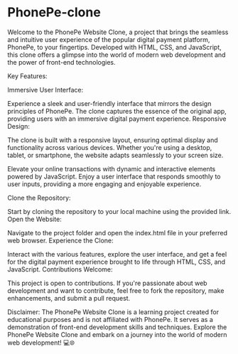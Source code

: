 # PhonePe-clone

Welcome to the PhonePe Website Clone, a project that brings the seamless and intuitive user experience of the popular digital payment platform, PhonePe, to your fingertips. Developed with HTML, CSS, and JavaScript, this clone offers a glimpse into the world of modern web development and the power of front-end technologies.

Key Features:

Immersive User Interface:

Experience a sleek and user-friendly interface that mirrors the design principles of PhonePe. The clone captures the essence of the original app, providing users with an immersive digital payment experience.
Responsive Design:

The clone is built with a responsive layout, ensuring optimal display and functionality across various devices. Whether you're using a desktop, tablet, or smartphone, the website adapts seamlessly to your screen size.

Elevate your online transactions with dynamic and interactive elements powered by JavaScript. Enjoy a user interface that responds smoothly to user inputs, providing a more engaging and enjoyable experience.

Clone the Repository:

Start by cloning the repository to your local machine using the provided link.
Open the Website:

Navigate to the project folder and open the index.html file in your preferred web browser.
Experience the Clone:

Interact with the various features, explore the user interface, and get a feel for the digital payment experience brought to life through HTML, CSS, and JavaScript.
Contributions Welcome:

This project is open to contributions. If you're passionate about web development and want to contribute, feel free to fork the repository, make enhancements, and submit a pull request.

Disclaimer:
The PhonePe Website Clone is a learning project created for educational purposes and is not affiliated with PhonePe. It serves as a demonstration of front-end development skills and techniques.
Explore the PhonePe Website Clone and embark on a journey into the world of modern web development! 💻🌐 